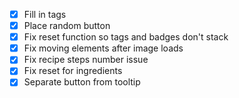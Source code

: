 - [x] Fill in tags
- [x] Place random button
- [x] Fix reset function so tags and badges don't stack
- [x] Fix moving elements after image loads
- [x] Fix recipe steps number issue
- [x] Fix reset for ingredients
- [x] Separate button from tooltip
